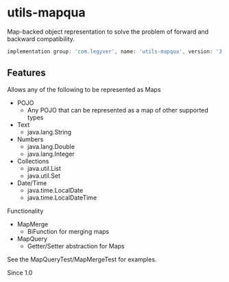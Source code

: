 # utils-mapqua
Map-backed object representation to solve the problem of forward and backward compatibility.

```groovy
implementation group: 'com.legyver', name: 'utils-mapqua', version: '3.2.1'
```
## Features
Allows any of the following to be represented as Maps
- POJO
  - Any POJO that can be represented as a map of other supported types
- Text
  - java.lang.String
- Numbers
  - java.lang.Double
  - java.lang.Integer
- Collections
  - java.util.List
  - java.util.Set
- Date/Time
  - java.time.LocalDate
  - java.time.LocalDateTime
  
Functionality
- MapMerge
    - BiFunction for merging maps
- MapQuery
    - Getter/Setter abstraction for Maps
    
See the MapQueryTest/MapMergeTest for examples.

Since 1.0